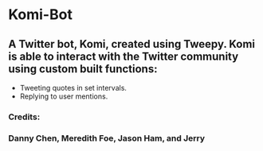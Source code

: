 # Komi-Bot

## A Twitter bot, Komi, created using Tweepy. Komi is able to interact with the Twitter community using custom built functions:
- Tweeting quotes in set intervals.
- Replying to user mentions.

### Credits:
### Danny Chen, Meredith Foe, Jason Ham, and Jerry